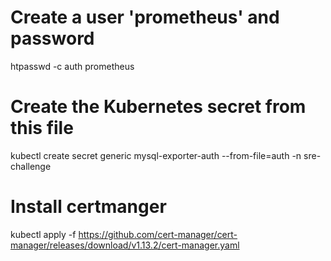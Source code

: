 # Create a user 'prometheus' and  password
htpasswd -c auth prometheus

# Create the Kubernetes secret from this file
kubectl create secret generic mysql-exporter-auth --from-file=auth -n sre-challenge


# Install certmanger
kubectl apply -f https://github.com/cert-manager/cert-manager/releases/download/v1.13.2/cert-manager.yaml

